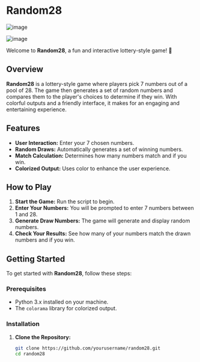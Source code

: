


# Random28


![image](https://github.com/user-attachments/assets/5af1f08f-9377-460b-9f0f-f62d638dee62)

![image](https://github.com/user-attachments/assets/fdd24275-a428-4f56-93e9-92d98c54fa43)

Welcome to **Random28**, a fun and interactive lottery-style game! 🎉

## Overview

**Random28** is a lottery-style game where players pick 7 numbers out of a pool of 28. The game then generates a set of random numbers and compares them to the player's choices to determine if they win. With colorful outputs and a friendly interface, it makes for an engaging and entertaining experience.

## Features

- **User Interaction:** Enter your 7 chosen numbers.
- **Random Draws:** Automatically generates a set of winning numbers.
- **Match Calculation:** Determines how many numbers match and if you win.
- **Colorized Output:** Uses color to enhance the user experience.

## How to Play

1. **Start the Game:** Run the script to begin.
2. **Enter Your Numbers:** You will be prompted to enter 7 numbers between 1 and 28.
3. **Generate Draw Numbers:** The game will generate and display random numbers.
4. **Check Your Results:** See how many of your numbers match the drawn numbers and if you win.

## Getting Started

To get started with **Random28**, follow these steps:

### Prerequisites

- Python 3.x installed on your machine.
- The `colorama` library for colorized output.

### Installation

1. **Clone the Repository:**

   ```bash
   git clone https://github.com/yourusername/random28.git
   cd random28
